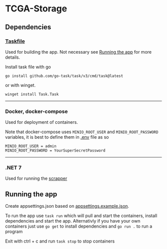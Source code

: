 # TCGA-Storage
## Dependencies
###  [Taskfile](https://taskfile.dev/) 
Used for building the app. Not necessary see [Running the app]() for more details.

Install task file with go

    go install github.com/go-task/task/v3/cmd/task@latest
or with winget.

    winget install Task.Task

___
### Docker, docker-compose
Used for deployment of containers.

Note that docker-compose uses `MINIO_ROOT_USER` and `MINIO_ROOT_PASSWORD` variables, it is best to define them in [.env](example.env) file as so

    MINIO_ROOT_USER = admin
    MINIO_ROOT_PASSWORD = YourSuperSecretPassword

___
### .NET 7 
Used for running the [scrapper](https://github.com/killi1812/PPPK-Scrapper)
## Running the app
Create appsettings.json based on [appsettings.example.json](https://github.com/killi1812/TCGA-Storage/blob/master/appsettings.example.json).

To run the app use `task run` which will pull and start the containers, install dependencies and start the app. Alternativly if you have your own containers just use `go get` to install dependencies and `go run .` to run a program

Exit with ctrl + c and run `task stop` to stop containers
